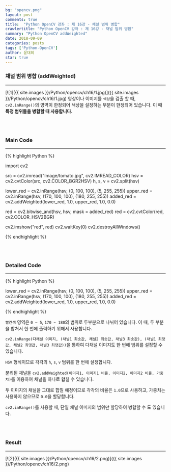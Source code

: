 ```yaml
---
bg: "opencv.png"
layout: post
comments: true
title:  "Python OpenCV 강좌 : 제 16강 - 채널 범위 병합"
crawlertitle: "Python OpenCV 강좌 : 제 16강 - 채널 범위 병합"
summary: "Python OpenCV addWeighted"
date: 2018-09-09
categories: posts
tags: ['Python-OpenCV']
author: 윤대희
star: true
---
```


### 채널 범위 병합 (addWeighted) ###
----------
[![1]({{ site.images }}/Python/opencv/ch16/1.jpg)]({{ site.images }}/Python/opencv/ch16/1.jpg)
영상이나 이미지를 `색상`을 검출 할 때, `cv2.inRange()`의 영역이 한정되어 색상을 설정하는 부분이 한정되어 있습니다. 이 때 **특정 범위들을 병합할 때 사용합니다.**

<br>
<br>

### Main Code  ###
----------

{% highlight Python %}

import cv2

src = cv2.imread("Image/tomato.jpg", cv2.IMREAD_COLOR)
hsv = cv2.cvtColor(src, cv2.COLOR_BGR2HSV)
h, s, v = cv2.split(hsv)

lower_red = cv2.inRange(hsv, (0, 100, 100), (5, 255, 255))
upper_red = cv2.inRange(hsv, (170, 100, 100), (180, 255, 255))
added_red = cv2.addWeighted(lower_red, 1.0, upper_red, 1.0, 0.0)

red = cv2.bitwise_and(hsv, hsv, mask = added_red)
red = cv2.cvtColor(red, cv2.COLOR_HSV2BGR)

cv2.imshow("red", red)
cv2.waitKey(0)
cv2.destroyAllWindows()

{% endhighlight %}

<br>
<br>

### Detailed Code ###
----------

{% highlight Python %}

lower_red = cv2.inRange(hsv, (0, 100, 100), (5, 255, 255))
upper_red = cv2.inRange(hsv, (170, 100, 100), (180, 255, 255))
added_red = cv2.addWeighted(lower_red, 1.0, upper_red, 1.0, 0.0)

{% endhighlight %}

`빨간색` 영역은 `0 ~ 5`, `170 ~ 180`의 범위로 두부분으로 나뉘어 있습니다. 이 때, 두 부분을 합쳐서 한 번에 출력하기 위해서 사용합니다.

`cv2.inRange(다채널 이미지, (채널1 최솟값, 채널2 최솟값, 채널3 최솟값), (채널1 최댓값, 채널2 최댓값, 채널3 최댓값))`을 통하여 다채널 이미지도 한 번에 범위를 설정할 수 있습니다.

`HSV` 형식이므로 각각의 `h`, `s`, `v` 범위를 한 번에 설정합니다.

분리된 채널을 `cv2.addWeighted(이미지1, 이미지1 비율, 이미지2, 이미지2 비율, 가중치)`를 이용하여 채널을 하나로 합칠 수 있습니다.

두 이미지의 채널을 그대로 합칠 예정이므로 각각의 비율은 `1.0`으로 사용하고, 가중치는 사용하지 않으므로 `0.0`을 할당합니다.

`cv2.inRange()`를 사용할 때, 단일 채널 이미지의 범위만 할당하여 병합할 수 도 있습니다.

<br>
<br>

### Result ###
----------

[![2]({{ site.images }}/Python/opencv/ch16/2.png)]({{ site.images }}/Python/opencv/ch16/2.png)



